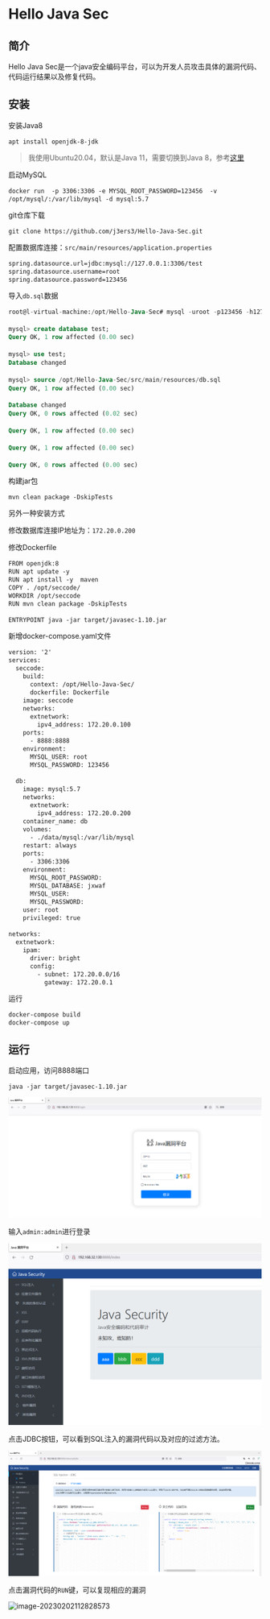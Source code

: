 # Hello Java Sec

## 简介

Hello Java Sec是一个java安全编码平台，可以为开发人员攻击具体的漏洞代码、代码运行结果以及修复代码。

## 安装

安装Java8

```
apt install openjdk-8-jdk
```

> 我使用Ubuntu20.04，默认是Java 11，需要切换到Java 8，参考[这里](https://computingforgeeks.com/how-to-set-default-java-version-on-ubuntu-debian/)

启动MySQL

```
docker run  -p 3306:3306 -e MYSQL_ROOT_PASSWORD=123456  -v /opt/mysql/:/var/lib/mysql -d mysql:5.7
```

git仓库下载

```
git clone https://github.com/j3ers3/Hello-Java-Sec.git
```

配置数据库连接：`src/main/resources/application.properties`

```
spring.datasource.url=jdbc:mysql://127.0.0.1:3306/test
spring.datasource.username=root
spring.datasource.password=123456
```

导入`db.sql`数据

```sql
root@l-virtual-machine:/opt/Hello-Java-Sec# mysql -uroot -p123456 -h127.0.0.1 

mysql> create database test;
Query OK, 1 row affected (0.00 sec)

mysql> use test;
Database changed

mysql> source /opt/Hello-Java-Sec/src/main/resources/db.sql
Query OK, 1 row affected (0.00 sec)

Database changed
Query OK, 0 rows affected (0.02 sec)

Query OK, 1 row affected (0.00 sec)

Query OK, 1 row affected (0.00 sec)

Query OK, 0 rows affected (0.00 sec)
```

构建jar包

```
mvn clean package -DskipTests
```



另外一种安装方式

修改数据库连接IP地址为：`172.20.0.200`

修改Dockerfile

```
FROM openjdk:8
RUN apt update -y
RUN apt install -y  maven
COPY . /opt/seccode/
WORKDIR /opt/seccode
RUN mvn clean package -DskipTests

ENTRYPOINT java -jar target/javasec-1.10.jar 
```

新增docker-compose.yaml文件

```
version: '2'
services:
  seccode:
    build:
      context: /opt/Hello-Java-Sec/
      dockerfile: Dockerfile
    image: seccode
    networks:
      extnetwork:
        ipv4_address: 172.20.0.100
    ports:
      - 8888:8888
    environment:
      MYSQL_USER: root
      MYSQL_PASSWORD: 123456

  db:
    image: mysql:5.7
    networks:
      extnetwork:
        ipv4_address: 172.20.0.200
    container_name: db
    volumes:
      - ./data/mysql:/var/lib/mysql
    restart: always
    ports:
      - 3306:3306
    environment:
      MYSQL_ROOT_PASSWORD: 
      MYSQL_DATABASE: jxwaf
      MYSQL_USER: 
      MYSQL_PASSWORD:
    user: root
    privileged: true

networks:
  extnetwork:
    ipam:
      driver: bright
      config:
        - subnet: 172.20.0.0/16
          gateway: 172.20.0.1
```

运行

```
docker-compose build 
docker-compose up
```



## 运行

启动应用，访问8888端口

```
java -jar target/javasec-1.10.jar 
```

![image-20230202112546906](../../.gitbook/assets/image-20230202112546906.png)

输入`admin:admin`进行登录

![image-20230202112650464](../../.gitbook/assets/image-20230202112650464.png)

点击JDBC按钮，可以看到SQL注入的漏洞代码以及对应的过滤方法。

![image-20230202112738302](../../.gitbook/assets/image-20230202112738302.png)

点击漏洞代码的`RUN`键，可以复现相应的漏洞

![image-20230202112828573](../../.gitbook/assets/image-20230202112828573.png)